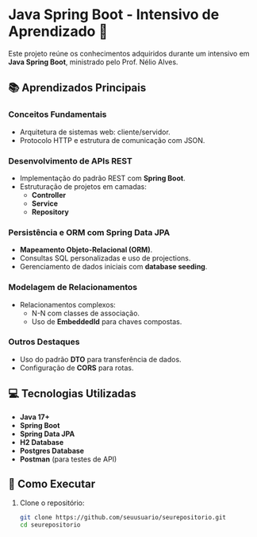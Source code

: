 # Java Spring Boot - Intensivo de Aprendizado 🚀  

Este projeto reúne os conhecimentos adquiridos durante um intensivo em **Java Spring Boot**, ministrado pelo Prof. Nélio Alves. 

## 📚 Aprendizados Principais  

### **Conceitos Fundamentais**  
- Arquitetura de sistemas web: cliente/servidor.  
- Protocolo HTTP e estrutura de comunicação com JSON.  

### **Desenvolvimento de APIs REST**  
- Implementação do padrão REST com **Spring Boot**.  
- Estruturação de projetos em camadas:  
  - **Controller**  
  - **Service**  
  - **Repository**  

### **Persistência e ORM com Spring Data JPA**  
- **Mapeamento Objeto-Relacional (ORM)**.  
- Consultas SQL personalizadas e uso de projections.  
- Gerenciamento de dados iniciais com **database seeding**.  

### **Modelagem de Relacionamentos**  
- Relacionamentos complexos:  
  - N-N com classes de associação.  
  - Uso de **EmbeddedId** para chaves compostas.  

### **Outros Destaques**  
- Uso do padrão **DTO** para transferência de dados.  
- Configuração de **CORS** para rotas.  

## 💻 Tecnologias Utilizadas  
- **Java 17+**  
- **Spring Boot**  
- **Spring Data JPA**  
- **H2 Database**
- **Postgres Database**  
- **Postman** (para testes de API)  

## 🚀 Como Executar  
1. Clone o repositório:  
   ```bash
   git clone https://github.com/seuusuario/seurepositorio.git
   cd seurepositorio
